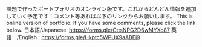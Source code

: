 課題で作ったポートフォリオのオンライン版です。これからどんどん情報を追加していく予定です！コメント等あれば以下のリンクからお願いします。
This is online version of portfolio. If you have some comments, please click the link below.
日本語/Japanese: https://forms.gle/CttsNPG2D6wMYXc87
英語　/English : https://forms.gle/Hkptc5WPUX9aABEj9
